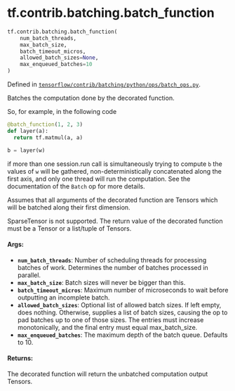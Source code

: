 <div itemscope itemtype="http://developers.google.com/ReferenceObject">
<meta itemprop="name" content="tf.contrib.batching.batch_function" />
<meta itemprop="path" content="Stable" />
</div>

# tf.contrib.batching.batch_function

``` python
tf.contrib.batching.batch_function(
    num_batch_threads,
    max_batch_size,
    batch_timeout_micros,
    allowed_batch_sizes=None,
    max_enqueued_batches=10
)
```



Defined in [`tensorflow/contrib/batching/python/ops/batch_ops.py`](https://www.tensorflow.org/code/tensorflow/contrib/batching/python/ops/batch_ops.py).

Batches the computation done by the decorated function.

So, for example, in the following code

```python
@batch_function(1, 2, 3)
def layer(a):
  return tf.matmul(a, a)

b = layer(w)
```

if more than one session.run call is simultaneously trying to compute `b`
the values of `w` will be gathered, non-deterministically concatenated
along the first axis, and only one thread will run the computation. See the
documentation of the `Batch` op for more details.

Assumes that all arguments of the decorated function are Tensors which will
be batched along their first dimension.

SparseTensor is not supported. The return value of the decorated function
must be a Tensor or a list/tuple of Tensors.

#### Args:

* <b>`num_batch_threads`</b>: Number of scheduling threads for processing batches
   of work. Determines the number of batches processed in parallel.
* <b>`max_batch_size`</b>: Batch sizes will never be bigger than this.
* <b>`batch_timeout_micros`</b>: Maximum number of microseconds to wait before
   outputting an incomplete batch.
* <b>`allowed_batch_sizes`</b>: Optional list of allowed batch sizes. If left empty,
   does nothing. Otherwise, supplies a list of batch sizes, causing the op
   to pad batches up to one of those sizes. The entries must increase
   monotonically, and the final entry must equal max_batch_size.
* <b>`max_enqueued_batches`</b>: The maximum depth of the batch queue. Defaults to 10.


#### Returns:

The decorated function will return the unbatched computation output Tensors.
